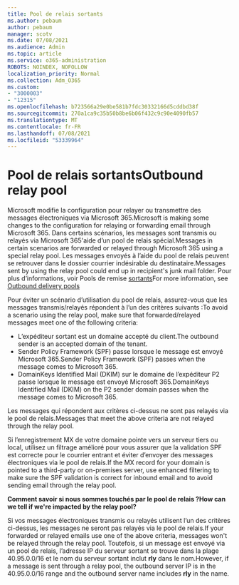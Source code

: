 ```yaml
---
title: Pool de relais sortants
ms.author: pebaum
author: pebaum
manager: scotv
ms.date: 07/08/2021
ms.audience: Admin
ms.topic: article
ms.service: o365-administration
ROBOTS: NOINDEX, NOFOLLOW
localization_priority: Normal
ms.collection: Adm_O365
ms.custom:
- "3000003"
- "12315"
ms.openlocfilehash: b723566a29e0be581b7fdc30332166d5cddbd38f
ms.sourcegitcommit: 270a1ca9c35b50b8be6b06f432c9c90e4090fb57
ms.translationtype: MT
ms.contentlocale: fr-FR
ms.lasthandoff: 07/08/2021
ms.locfileid: "53339964"
---
```

# <a name="outbound-relay-pool"></a><span data-ttu-id="68f78-102">Pool de relais sortants</span><span class="sxs-lookup"><span data-stu-id="68f78-102">Outbound relay pool</span></span>

<span data-ttu-id="68f78-103">Microsoft modifie la configuration pour relayer ou transmettre des messages électroniques via Microsoft 365.</span><span class="sxs-lookup"><span data-stu-id="68f78-103">Microsoft is making some changes to the configuration for relaying or forwarding email through Microsoft 365.</span></span> <span data-ttu-id="68f78-104">Dans certains scénarios, les messages sont transmis ou relayés via Microsoft 365'aide d’un pool de relais spécial.</span><span class="sxs-lookup"><span data-stu-id="68f78-104">Messages in certain scenarios are forwarded or relayed through Microsoft 365 using a special relay pool.</span></span> <span data-ttu-id="68f78-105">Les messages envoyés à l’aide du pool de relais peuvent se retrouver dans le dossier courrier indésirable du destinataire.</span><span class="sxs-lookup"><span data-stu-id="68f78-105">Messages sent by using the relay pool could end up in recipient's junk mail folder.</span></span> <span data-ttu-id="68f78-106">Pour plus d’informations, voir Pools de remise [sortants](/microsoft-365/security/office-365-security/high-risk-delivery-pool-for-outbound-messages#relay-pool)</span><span class="sxs-lookup"><span data-stu-id="68f78-106">For more information, see [Outbound delivery pools](/microsoft-365/security/office-365-security/high-risk-delivery-pool-for-outbound-messages#relay-pool)</span></span>

<span data-ttu-id="68f78-107">Pour éviter un scénario d’utilisation du pool de relais, assurez-vous que les messages transmis/relayés répondent à l’un des critères suivants :</span><span class="sxs-lookup"><span data-stu-id="68f78-107">To avoid a scenario using the relay pool, make sure that forwarded/relayed messages meet one of the following criteria:</span></span>

- <span data-ttu-id="68f78-108">L’expéditeur sortant est un domaine accepté du client.</span><span class="sxs-lookup"><span data-stu-id="68f78-108">The outbound sender is an accepted domain of the tenant.</span></span>
- <span data-ttu-id="68f78-109">Sender Policy Framework (SPF) passe lorsque le message est envoyé Microsoft 365.</span><span class="sxs-lookup"><span data-stu-id="68f78-109">Sender Policy Framework (SPF) passes when the message comes to Microsoft 365.</span></span>
- <span data-ttu-id="68f78-110">DomainKeys Identified Mail (DKIM) sur le domaine de l’expéditeur P2 passe lorsque le message est envoyé Microsoft 365.</span><span class="sxs-lookup"><span data-stu-id="68f78-110">DomainKeys Identified Mail (DKIM) on the P2 sender domain passes when the message comes to Microsoft 365.</span></span>
 
<span data-ttu-id="68f78-111">Les messages qui répondent aux critères ci-dessus ne sont pas relayés via le pool de relais.</span><span class="sxs-lookup"><span data-stu-id="68f78-111">Messages that meet the above criteria are not relayed through the relay pool.</span></span>

<span data-ttu-id="68f78-112">Si l’enregistrement MX de votre domaine pointe vers un serveur tiers ou local, utilisez un filtrage amélioré pour vous assurer que la validation SPF est correcte pour le courrier entrant et éviter d’envoyer des messages électroniques via le pool de relais.</span><span class="sxs-lookup"><span data-stu-id="68f78-112">If the MX record for your domain is pointed to a third-party or on-premises server, use enhanced filtering to make sure the SPF validation is correct for inbound email and to avoid sending email through the relay pool.</span></span>

<span data-ttu-id="68f78-113">**Comment savoir si nous sommes touchés par le pool de relais ?**</span><span class="sxs-lookup"><span data-stu-id="68f78-113">**How can we tell if we're impacted by the relay pool?**</span></span>

<span data-ttu-id="68f78-114">Si vos messages électroniques transmis ou relayés utilisent l’un des critères ci-dessus, les messages ne seront pas relayés via le pool de relais.</span><span class="sxs-lookup"><span data-stu-id="68f78-114">If your forwarded or relayed emails use one of the above criteria, messages won't be relayed through the relay pool.</span></span> <span data-ttu-id="68f78-115">Toutefois, si un message est envoyé via un pool de relais, l’adresse IP du serveur sortant se trouve dans la plage 40.95.0.0/16 et le nom du serveur sortant inclut **rly** dans le nom.</span><span class="sxs-lookup"><span data-stu-id="68f78-115">However, if a message is sent through a relay pool, the outbound server IP is in the 40.95.0.0/16 range and the outbound server name includes **rly** in the name.</span></span>


